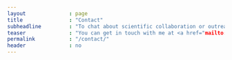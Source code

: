 ```yaml
---
layout              : page
title               : "Contact"
subheadline         : "To chat about scientific collaboration or outreach, contact me by email"
teaser              : "You can get in touch with me at <a href="mailto:mccullough.jamie.astro@gmail.com" target="_blank">mccullough.jamie.astro@gmail.com</a>."
permalink           : "/contact/"
header              : no
---
```

